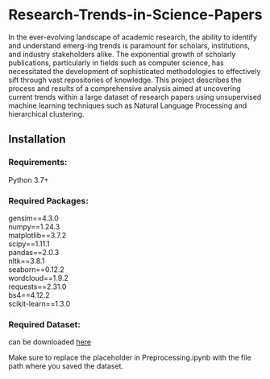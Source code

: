 # Research-Trends-in-Science-Papers

In the ever-evolving landscape of academic research, the ability to identify and understand emerg-ing trends is paramount for scholars, institutions, and industry stakeholders alike. The exponential growth of scholarly publications, particularly in fields such as computer science, has necessitated the development of sophisticated methodologies to effectively sift through vast repositories of knowledge. 
This project describes the process and results of a comprehensive analysis aimed at uncovering current trends within a large dataset of research papers using unsupervised machine learning techniques such as Natural Language Processing and hierarchical clustering. 

## Installation

### Requirements: 
Python 3.7+

### Required Packages:
gensim==4.3.0  
numpy==1.24.3  
matplotlib==3.7.2  
scipy==1.11.1  
pandas==2.0.3  
nltk==3.8.1  
seaborn==0.12.2  
wordcloud==1.9.2  
requests==2.31.0  
bs4==4.12.2  
scikit-learn==1.3.0  

### Required Dataset: 
can be downloaded [here](https://www.kaggle.com/Cornell-University/arxiv)

Make sure to replace the placeholder in Preprocessing.ipynb with the file path where you saved the dataset.
